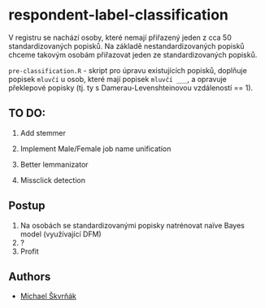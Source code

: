 # respondent-label-classification

V registru se nachází osoby, které nemají přiřazený jeden z cca 50 standardizovaných popisků. 
Na základě nestandardizovaných popisků chceme takovým osobám přiřazovat jeden ze standardizovaných popisků.

`pre-classification.R` - skript pro úpravu existujících popisků, doplňuje popisek
`mluvčí` u osob, které mají popisek `mluvčí ___`, a opravuje překlepové popisky
(tj. ty s Damerau-Levenshteinovou vzdáleností == 1).

## TO DO:

1. Add stemmer

2. Implement Male/Female job name unification

3. Better lemmanizator

4. Missclick detection

## Postup

1. Na osobách se standardizovanými popisky natrénovat naïve Bayes model (využívající DFM)
2. ?
3. Profit

## Authors

- [Michael Škvrňák](https://github.com/skvrnami)
